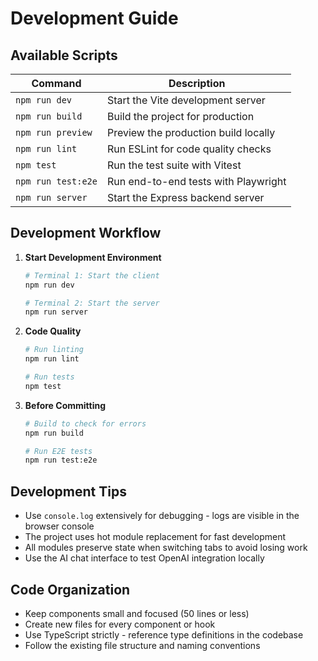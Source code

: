 
# Development Guide

## Available Scripts

| Command | Description |
|---------|-------------|
| `npm run dev` | Start the Vite development server |
| `npm run build` | Build the project for production |
| `npm run preview` | Preview the production build locally |
| `npm run lint` | Run ESLint for code quality checks |
| `npm test` | Run the test suite with Vitest |
| `npm run test:e2e` | Run end-to-end tests with Playwright |
| `npm run server` | Start the Express backend server |

## Development Workflow

1. **Start Development Environment**
   ```bash
   # Terminal 1: Start the client
   npm run dev
   
   # Terminal 2: Start the server
   npm run server
   ```

2. **Code Quality**
   ```bash
   # Run linting
   npm run lint
   
   # Run tests
   npm test
   ```

3. **Before Committing**
   ```bash
   # Build to check for errors
   npm run build
   
   # Run E2E tests
   npm run test:e2e
   ```

## Development Tips

- Use `console.log` extensively for debugging - logs are visible in the browser console
- The project uses hot module replacement for fast development
- All modules preserve state when switching tabs to avoid losing work
- Use the AI chat interface to test OpenAI integration locally

## Code Organization

- Keep components small and focused (50 lines or less)
- Create new files for every component or hook
- Use TypeScript strictly - reference type definitions in the codebase
- Follow the existing file structure and naming conventions
